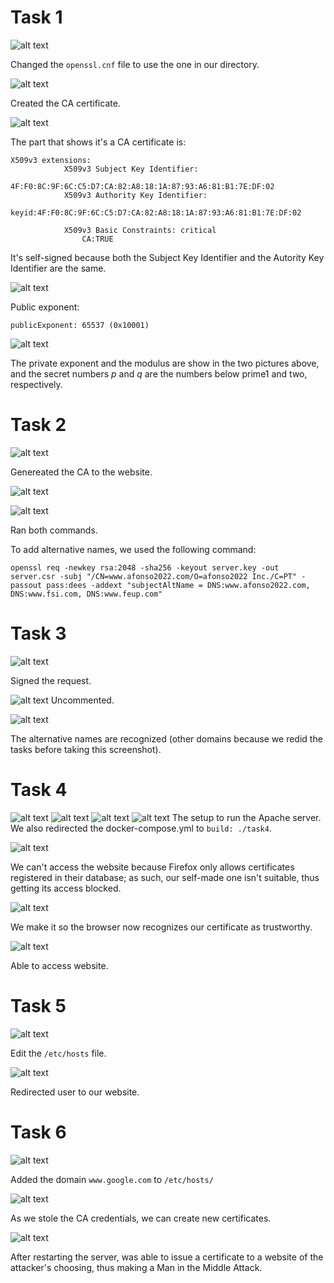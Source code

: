 # Task 1

![alt text](img/Screenshot%202022-12-06%20at%2009.20.53.JPG)

Changed the ``openssl.cnf`` file to use the one in our directory. 

![alt text](img/Screenshot%202022-12-06%20at%2009.25.03.JPG)

Created the CA certificate.

![alt text](img/Screenshot%202022-12-06%20at%2009.29.56.JPG)

The part that shows it's a CA certificate is:

````
X509v3 extensions:
            X509v3 Subject Key Identifier: 
                4F:F0:8C:9F:6C:C5:D7:CA:82:A8:18:1A:87:93:A6:81:B1:7E:DF:02
            X509v3 Authority Key Identifier: 
                keyid:4F:F0:8C:9F:6C:C5:D7:CA:82:A8:18:1A:87:93:A6:81:B1:7E:DF:02

            X509v3 Basic Constraints: critical
                CA:TRUE
````

It's self-signed because both the Subject Key Identifier and the Autority  Key Identifier are the same.

![alt text](img/Screenshot%202022-12-06%20at%2009.30.52.JPG)

Public exponent:
```
publicExponent: 65537 (0x10001) 
```

![alt text](img/Screenshot%202022-12-06%20at%2009.31.16.JPG)

The private exponent and the modulus are show in the two pictures above, and the secret numbers <i>p</i> and <i>q</i> are the numbers below prime1 and two, respectively.

# Task 2
![alt text](img/Screenshot%202022-12-06%20at%2009.47.57.JPG)

Genereated the CA to the website.

![alt text](img/Screenshot%202022-12-06%20at%2009.50.04.JPG)

![alt text](img/Screenshot%202022-12-06%20at%2009.51.09.JPG)

Ran both commands.

To add alternative names, we used the following command:

```
openssl req -newkey rsa:2048 -sha256 -keyout server.key -out server.csr -subj "/CN=www.afonso2022.com/O=afonso2022 Inc./C=PT" -passout pass:dees -addext "subjectAltName = DNS:www.afonso2022.com, DNS:www.fsi.com, DNS:www.feup.com"
```

# Task 3

![alt text](img/Screenshot%202022-12-06%20at%2010.03.04.JPG)

Signed the request.

![alt text](img/Screenshot%202022-12-06%20at%2010.09.04.JPG)
Uncommented.

![alt text](img/Screenshot%202022-12-10%20at%2023.21.12.JPG)

The alternative names are recognized (other domains because we redid the tasks before taking this screenshot).

# Task 4

![alt text](img/Screenshot%202022-12-09%20at%2023.49.37.JPG)
![alt text](img/Screenshot%202022-12-09%20at%2023.49.56.JPG)
![alt text](img/Screenshot%202022-12-09%20at%2023.50.07.JPG)
![alt text](img/Screenshot%202022-12-09%20at%2023.50.22.JPG)
The setup to run the Apache server. We also redirected the docker-compose.yml to ```build: ./task4```.

![alt text](img/Screenshot%202022-12-09%20at%2023.17.28.JPG)

We can't access the website because Firefox only allows certificates registered in their database; as such, our self-made one isn't suitable, thus getting its access blocked.

![alt text](img/Screenshot%202022-12-09%20at%2023.23.35.JPG)

We make it so the browser now recognizes our certificate as trustworthy.

![alt text](img/Screenshot%202022-12-10%20at%2023.54.36.JPG)

Able to access website.

# Task 5

![alt text](img/Screenshot%202022-12-10%20at%2023.00.35.JPG)

Edit the ```/etc/hosts``` file.

![alt text](img/Screenshot%202022-12-10%20at%2022.59.26.JPG)

Redirected user to our website.

# Task 6

![alt text](img/Screenshot%202022-12-11%20at%2000.06.33.JPG)

Added the domain ```www.google.com``` to ```/etc/hosts/```

![alt text](img/Screenshot%202022-12-11%20at%2000.14.56.JPG)

As we stole the CA credentials, we can create new certificates.

![alt text](img/Screenshot%202022-12-11%20at%2000.19.39.JPG)

After restarting the server, was able to issue a certificate to a website of the attacker's choosing, thus making a Man in the Middle Attack.